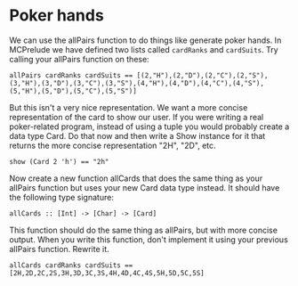 # Poker hands

We can use the allPairs function to do things like generate poker hands.  In
MCPrelude we have defined two lists called `cardRanks` and `cardSuits`.  Try
calling your allPairs function on these:

    allPairs cardRanks cardSuits == [(2,"H"),(2,"D"),(2,"C"),(2,"S"),(3,"H"),(3,"D"),(3,"C"),(3,"S"),(4,"H"),(4,"D"),(4,"C"),(4,"S"),(5,"H"),(5,"D"),(5,"C"),(5,"S")]

But this isn't a very nice representation.  We want a more concise
representation of the card to show our user.  If you were writing a real
poker-related program, instead of using a tuple you would probably create a
data type Card.  Do that now and then write a Show instance for it that
returns the more concise representation "2H", "2D", etc.

    show (Card 2 'h') == "2h"

Now create a new function allCards that does the same thing as your allPairs
function but uses your new Card data type instead.  It should have the
following type signature:

    allCards :: [Int] -> [Char] -> [Card]

This function should do the same thing as allPairs, but with more concise
output.  When you write this function, don't implement it using your previous
allPairs function.  Rewrite it.

    allCards cardRanks cardSuits == [2H,2D,2C,2S,3H,3D,3C,3S,4H,4D,4C,4S,5H,5D,5C,5S]
